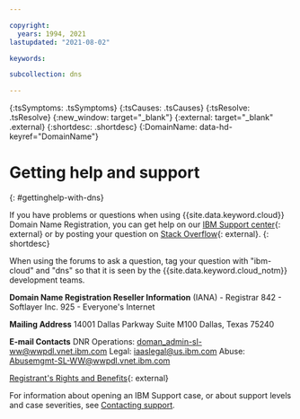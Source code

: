```yaml
---

copyright:
  years: 1994, 2021
lastupdated: "2021-08-02"

keywords:

subcollection: dns

---
```



{:tsSymptoms: .tsSymptoms}
{:tsCauses: .tsCauses}
{:tsResolve: .tsResolve}
{:new_window: target="_blank"}
{:external: target="_blank" .external}
{:shortdesc: .shortdesc}
{:DomainName: data-hd-keyref="DomainName"}



# Getting help and support
{: #gettinghelp-with-dns}

If you have problems or questions when using {{site.data.keyword.cloud}} Domain Name Registration, you can get help on our [IBM Support center](https://{DomainName}/unifiedsupport/supportcenter){: external} or by posting your question on [Stack Overflow](https://stackoverflow.com/search?q=dns+ibm-cloud){: external}.
{: shortdesc}

When using the forums to ask a question, tag your question with "ibm-cloud" and "dns" so that it is seen by the {{site.data.keyword.cloud_notm}} development teams.

**Domain Name Registration Reseller Information**
(IANA) - Registrar
842 - Softlayer Inc.
925 - Everyone's Internet

**Mailing Address**
14001 Dallas Parkway
Suite M100
Dallas, Texas 75240

**E-mail Contacts**
DNR Operations: doman_admin-sl-ww@wwpdl.vnet.ibm.com
Legal: iaaslegal@us.ibm.com
Abuse: Abusemgmt-SL-WW@wwpdl.vnet.ibm.com

[Registrant's Rights and Benefits](https://www.icann.org/resources/pages/responsibilities-2014-03-14-en){: external}

For information about opening an IBM Support case, or about support levels and case severities, see [Contacting support](/docs/get-support?topic=get-support-using-avatar#using-avatar).
